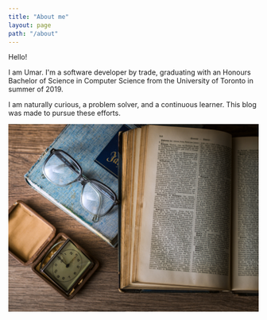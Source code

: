 ```yaml
---
title: "About me"
layout: page
path: "/about"
---
```


Hello!

I am Umar. I'm a software developer by trade, graduating with an Honours Bachelor of Science in Computer Science from the University of Toronto in summer of 2019.

I am naturally curious, a problem solver, and a continuous learner. This blog was made to pursue these efforts. 

![Donec eu libero sit amet quam egestas semper. Aenean ultricies mi vitae est. Mauris placerat eleifend leo. Quisque sit amet est et sapien ullamcorper pharetra. Vestibulum erat wisi, condimentum sed, commodo vitae, ornare sit amet, wisi.](./1.jpg)

